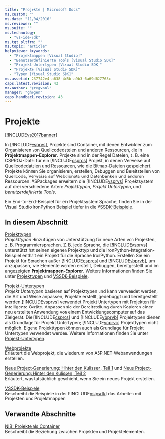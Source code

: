 ```yaml
---
title: "Projekte | Microsoft Docs"
ms.custom: ""
ms.date: "11/04/2016"
ms.reviewer: ""
ms.suite: ""
ms.technology: 
  - "vs-ide-sdk"
ms.tgt_pltfrm: ""
ms.topic: "article"
helpviewer_keywords: 
  - "Projektmappen [Visual Studio]"
  - "Benutzerdefinierte Tools [Visual Studio SDK]"
  - "Projekt-Untertypen [Visual Studio SDK]"
  - "Projekte [Visual Studio SDK]"
  - "Typen [Visual Studio SDK]"
ms.assetid: 237742e4-a638-4d5b-a9b3-6a69d627763c
caps.latest.revision: 43
ms.author: "gregvanl"
manager: "ghogen"
caps.handback.revision: 43
---
```

# Projekte
[!INCLUDE[vs2017banner](../../code-quality/includes/vs2017banner.md)]

In [!INCLUDE[vsprvs](../../code-quality/includes/vsprvs_md.md)], Projekte sind Container, mit denen Entwickler zum Organisieren von Quellcodedateien und anderen Ressourcen, die in **Projektmappen\-Explorer**. Projekte sind in der Regel Dateien, z. B. eine CSPROJ\-Datei für ein [!INCLUDE[csprcs](../../data-tools/includes/csprcs_md.md)] Projekt, in denen Verweise auf Quellcodedateien und Ressourcen, wie die Bitmap\-Dateien gespeichert. Projekte können Sie organisieren, erstellen, Debuggen und Bereitstellen von Quellcode, Verweise auf Webdienste und Datenbanken und anderen Ressourcen. VSPackages erweitern die [!INCLUDE[vsprvs](../../code-quality/includes/vsprvs_md.md)] Projektsystem auf drei verschiedene Arten: *Projekttypen*, *Projekt Untertypen*, und *benutzerdefinierte Tools*.  
  
 Ein End\-to\-End\-Beispiel für ein Projektsystem Sprache, finden Sie in der Visual Studio IronPython Beispiel tiefer in die [VSSDK\-Beispiele](../../misc/vssdk-samples.md).  
  
## In diesem Abschnitt  
 [Projekttypen](../../extensibility/internals/project-types.md)  
 *Projekttypen* Hinzufügen von Unterstützung für neue Arten von Projekten, z. B. Programmiersprachen. Z. B. jede Sprache, die [!INCLUDE[vsprvs](../../code-quality/includes/vsprvs_md.md)] unterstützt hat seinen eigenen Projekttyp und die IronPython\-Integration\-Beispiel enthält ein Projekt für die Sprache IronPython. Erstellen Sie ein Projekt für Sprachen außer [!INCLUDE[csprcs](../../data-tools/includes/csprcs_md.md)] und [!INCLUDE[vbprvb](../../code-quality/includes/vbprvb_md.md)], um anzupassen, wie Elemente werden erstellt, Debuggen, bereitgestellt und im angezeigten **Projektmappen\-Explorer**. Weitere Informationen finden Sie unter [Projekttypen](../../extensibility/internals/project-types.md) und [VSSDK\-Beispiele](../../misc/vssdk-samples.md).  
  
 [Projekt\-Untertypen](../../extensibility/internals/project-subtypes.md)  
 *Projekt Untertypen* basieren auf Projekttypen und kann verwendet werden, die Art und Weise anpassen, Projekte erstellt, gedebuggt und bereitgestellt werden.[!INCLUDE[vsprvs](../../code-quality/includes/vsprvs_md.md)] verwendet Projekt Untertypen mit Projekten für intelligente Geräte. Anpassen sie der Bereitstellung durch Kopieren einer neu erstellten Anwendung von einem Entwicklungscomputer auf das Zielgerät. Die [!INCLUDE[csprcs](../../data-tools/includes/csprcs_md.md)] und [!INCLUDE[vbprvb](../../code-quality/includes/vbprvb_md.md)] Projekttypen dienen als Grundlage für Projekt Untertypen; [!INCLUDE[vcprvc](../../code-quality/includes/vcprvc_md.md)] Projekttypen nicht möglich. Eigene Projekttypen können auch als Grundlage für Projekt Untertypen verwendet werden. Weitere Informationen finden Sie unter [Projekt\-Untertypen](../../extensibility/internals/project-subtypes.md).  
  
 [Webprojekte](../../extensibility/internals/web-projects.md)  
 Erläutert die Webprojekt, die wiederum von ASP.NET\-Webanwendungen erstellen.  
  
 [Neue Project\-Generierung: Hinter den Kulissen, Teil 1](../../extensibility/internals/new-project-generation-under-the-hood-part-one.md) und [Neue Project\-Generierung: Hinter den Kulissen, Teil 2](../../extensibility/internals/new-project-generation-under-the-hood-part-two.md)  
 Erläutert, was tatsächlich geschieht, wenn Sie ein neues Projekt erstellen.  
  
 [VSSDK\-Beispiele](../../misc/vssdk-samples.md)  
 Beschreibt die Beispiele in der [!INCLUDE[vsipsdk](../../extensibility/includes/vsipsdk_md.md)] das Arbeiten mit Projekten und Projektmappen.  
  
## Verwandte Abschnitte  
 [NIB: Projekte als Container](http://msdn.microsoft.com/de-de/87d40f63-f487-4767-8963-64beec27ba1b)  
 Beschreibt die Beziehung zwischen Projekten und Projektelementen.